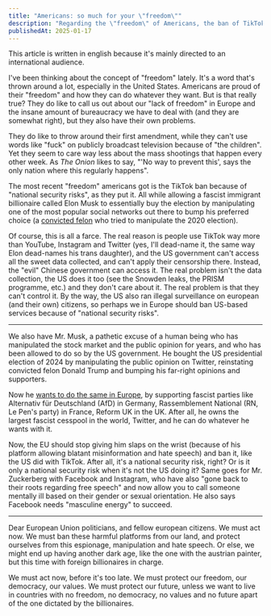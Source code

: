 ```yaml
---
title: "Americans: so much for your \"freedom\""
description: "Regarding the \"freedom\" of Americans, the ban of TikTok, and whether Europe should follow suit"
publishedAt: 2025-01-17
---
```


<div class="note" role="alert">
    This article is written in english because it's mainly directed to an international audience.
</div>

I've been thinking about the concept of "freedom" lately. It's a word that's thrown around a lot, especially in the United States. Americans are proud of their "freedom" and how they can do whatever they want. But is that really true? They do like to call us out about our "lack of freedom" in Europe and the insane amount of bureaucracy we have to deal with (and they are somewhat right), but they also have their own problems.

They do like to throw around their first amendment, while they can't use words like "fuck" on publicly broadcast television because of "the children". Yet they seem to care way less about the mass shootings that happen every other week. As _The Onion_ likes to say, "'No way to prevent this', says the only nation where this regularly happens".

The most recent "freedom" americans got is the TikTok ban because of "national security risks", as they put it. All while allowing a fascist immigrant billionaire called Elon Musk to essentially buy the election by manipulating one of the most popular social networks out there to bump his preferred choice (a [convicted felon](https://www.bbc.com/news/articles/c2qqnxnwl7wo) who tried to manipulate the 2020 election).

Of course, this is all a farce. The real reason is people use TikTok way more than YouTube, Instagram and Twitter (yes, I'll dead-name it, the same way Elon dead-names his trans daughter), and the US government can't access all the sweet data collected, and can't apply their censorship there. Instead, the "evil" Chinese government can access it. The real problem isn't the data collection, the US does it too (see the Snowden leaks, the PRISM programme, etc.) and they don't care about it. The real problem is that they can't control it. By the way, the US also ran illegal surveillance on european (and their own) citizens, so perhaps we in Europe should ban US-based services because of "national security risks".

---

We also have Mr. Musk, a pathetic excuse of a human being who has manipulated the stock market and the public opinion for years, and who has been allowed to do so by the US government. He bought the US presidential election of 2024 by manipulating the public opinion on Twitter, reinstating convicted felon Donald Trump and bumping his far-right opinions and supporters.

Now he [wants to do the same in Europe](https://eu.usatoday.com/story/news/world/2025/01/08/elon-musk-european-politics/77503561007/), by supporting fascist parties like Alternativ für Deutschland (AfD) in Germany, Rassemblement National (RN, Le Pen's party) in France, Reform UK in the UK. After all, he owns the largest fascist cesspool in the world, Twitter, and he can do whatever he wants with it.

Now, the EU should stop giving him slaps on the wrist (because of his platform allowing blatant misinformation and hate speech) and ban it, like the US did with TikTok. After all, it's a national security risk, right? Or is it only a national security risk when it's not the US doing it? Same goes for Mr. Zuckerberg with Facebook and Instagram, who have also "gone back to their roots regarding free speech" and now allow you to call someone mentally ill based on their gender or sexual orientation. He also says Facebook needs "masculine energy" to succeed.

---

Dear European Union politicians, and fellow european citizens. We must act now. We must ban these harmful platforms from our land, and protect ourselves from this espionage, manipulation and hate speech. Or else, we might end up having another dark age, like the one with the austrian painter, but this time with foreign billionaires in charge.

We must act now, before it's too late. We must protect our freedom, our democracy, our values. We must protect our future, unless we want to live in countries with no freedom, no democracy, no values and no future apart of the one dictated by the billionaires.
